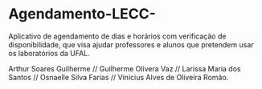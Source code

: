 # Agendamento-LECC-
Aplicativo de agendamento de dias e horários com verificação de disponibilidade, que visa ajudar professores e alunos que pretendem usar os laboratórios da UFAL.  

Arthur Soares Guilherme // Guilherme Olivera Vaz // Larissa Maria dos Santos // Osnaelle Silva Farias // Vinicius Alves de Oliveira Romão.
